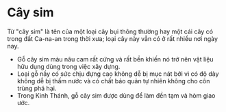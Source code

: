 # Cây sim

Từ "cây sim" là tên của một loại cây bụi thông thường hay một cái cây có trong đất Ca-na-an trong thời xưa; loại cây này vẫn có ở rất nhiều nơi ngày nay.
- Gỗ cây sim màu nâu cam rất cứng và rất bền khiến nó trở nên vật liệu hữu dụng dùng trong việc xây dựng.
- Loại gỗ nầy có sức chịu đựng cao không dễ bị mục nát bởi vì có độ dày không dễ bị thấm nước và có chất bảo quản tự nhiên không cho côn trùng phá hại.
- Trong Kinh Thánh, gỗ cây sim được dùng để làm đền tạm và hòm giao ước.

